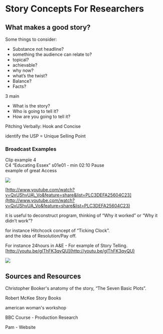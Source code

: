 # Story Concepts For Researchers

## What makes a good story?

Some things to consider:

* Substance not headline?
* something the audience can relate to?
* topical?
* achievable?
* why now?
* what’s the twist?
* Balance?
* Facts?

3 main

* What is the story?  
* Who is going to tell it?  
* How are you going to tell it?  

Pitching Verbally: Hook and Concise

identify the USP = Unique Selling Point

### **Broadcast Examples**

Clip example 4  
C4 “Educating Essex” s01e01 - min 02:10 Pause  
example of great Access

![](https://img1.blogblog.com/img/video_object.png)

[http://www.youtube.com/watch?v=QxUShvUA\_Vo&feature=share&list=PLC3DEFA25604C23](http://www.youtube.com/watch?v=QxUShvUA_Vo&feature=share&list=PLC3DEFA25604C23)

it is useful to deconstruct program, thinking of “Why it worked” or “Why it didn’t work”?

for instance Hitchcock concept of “Ticking Clock”.  
and the idea of Resolution/Pay off.

For instance 24hours in A&E - For example of Story Telling.  
[http://youtu.be/glThFK3qyQU](http://youtu.be/glThFK3qyQU)

![](https://img1.blogblog.com/img/video_object.png)



## Sources and Resources

Christopher Booker's anatomy of the story, “The Seven Basic Plots”.

Robert McKee Story Books

american woman's workshop

BBC Course - Production Research

Pam - Website

